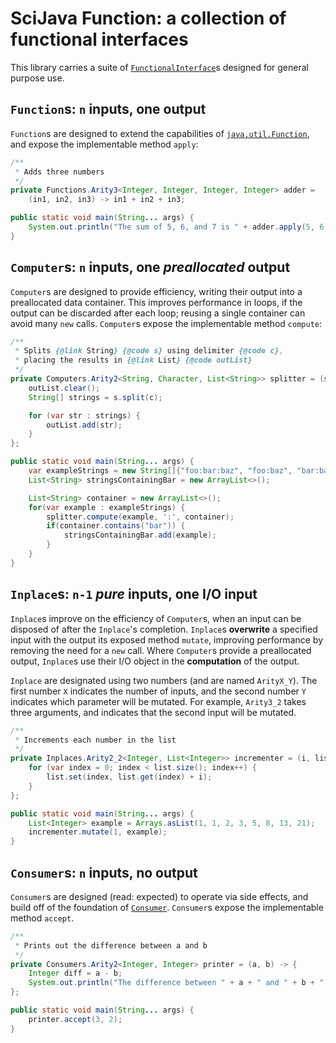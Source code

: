 # SciJava Function: a collection of functional interfaces

This library carries a suite of [`FunctionalInterface`](https://docs.oracle.com/en/java/javase/11/docs/api/java.base/java/lang/FunctionalInterface.html)s designed for general purpose use.

## `Function`s: `n` inputs, one output
`Function`s are designed to extend the capabilities of [`java.util.Function`](https://docs.oracle.com/en/java/javase/11/docs/api/java.base/java/util/function/Function.html), and expose the implementable method `apply`:

```java
/**
 * Adds three numbers
 */
private Functions.Arity3<Integer, Integer, Integer, Integer> adder = 
	(in1, in2, in3) -> in1 + in2 + in3;

public static void main(String... args) {
	System.out.println("The sum of 5, 6, and 7 is " + adder.apply(5, 6, 7));
}
```

## `Computer`s: `n` inputs, one *preallocated* output
`Computer`s are designed to provide efficiency, writing their output into a preallocated data container. This improves performance in loops, if the output can be discarded after each loop; reusing a single container can avoid many `new` calls. `Computer`s expose the implementable method `compute`:

```java
/**
 * Splits {@link String} {@code s} using delimiter {@code c}, 
 * placing the results in {@link List} {@code outList}
 */
private Computers.Arity2<String, Character, List<String>> splitter = (s, c, outList) -> { 
	outList.clear();
	String[] strings = s.split(c);

	for (var str : strings) {
		outList.add(str);
	}
};

public static void main(String... args) {
    var exampleStrings = new String[]{"foo:bar:baz", "foo:baz", "bar:baz"};
	List<String> stringsContainingBar = new ArrayList<>();

	List<String> container = new ArrayList<>();
	for(var example : exampleStrings) {
		splitter.compute(example, ':', container);
		if(container.contains("bar")) {
			stringsContainingBar.add(example);
		}
	}
}
```

## `Inplace`s: `n-1` *pure* inputs, one I/O input
`Inplace`s improve on the efficiency of `Computer`s, when an input can be disposed of after the `Inplace`'s completion. `Inplace`s **overwrite** a specified input with the output its exposed method `mutate`, improving performance by removing the need for a `new` call. Where `Computer`s provide a preallocated output, `Inplace`s use their I/O object in the **computation** of the output.

`Inplace` are designated using two numbers (and are named `ArityX_Y`). The first number `X` indicates the number of inputs, and the second number `Y` indicates which parameter will be mutated. For example, `Arity3_2` takes three arguments, and indicates that the second input will be mutated.

```java
/**
 * Increments each number in the list
 */
private Inplaces.Arity2_2<Integer, List<Integer>> incrementer = (i, list) -> { 
	for (var index = 0; index < list.size(); index++) {
		list.set(index, list.get(index) + i);
	}
};

public static void main(String... args) {
	List<Integer> example = Arrays.asList(1, 1, 2, 3, 5, 8, 13, 21);
	incrementer.mutate(1, example);
}
```

## `Consumer`s: `n` inputs, no output
`Consumer`s are designed (read: expected) to operate via side effects, and build off of the foundation of [`Consumer`](https://docs.oracle.com/en/java/javase/11/docs/api/java.base/java/util/function/Consumer.html). `Consumer`s expose the implementable method `accept`.

```java
/**
 * Prints out the difference between a and b
 */
private Consumers.Arity2<Integer, Integer> printer = (a, b) -> {
	Integer diff = a - b;
	System.out.println("The difference between " + a + " and " + b + " is " + diff);
};

public static void main(String... args) {
	printer.accept(3, 2);
}